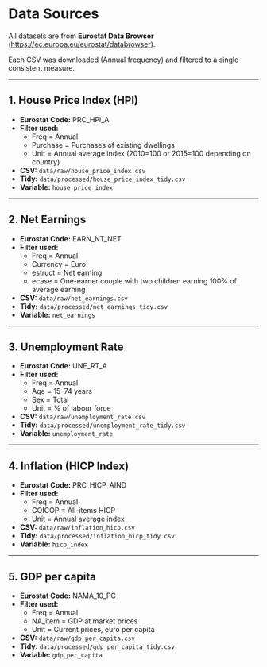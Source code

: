 # Data Sources

All datasets are from **Eurostat Data Browser** (https://ec.europa.eu/eurostat/databrowser).

Each CSV was downloaded (Annual frequency) and filtered to a single consistent measure.

---

## 1. House Price Index (HPI)
- **Eurostat Code:** PRC_HPI_A  
- **Filter used:**  
  - Freq = Annual  
  - Purchase = Purchases of existing dwellings  
  - Unit = Annual average index (2010=100 or 2015=100 depending on country)  
- **CSV:** `data/raw/house_price_index.csv`  
- **Tidy:** `data/processed/house_price_index_tidy.csv`  
- **Variable:** `house_price_index`

---

## 2. Net Earnings
- **Eurostat Code:** EARN_NT_NET  
- **Filter used:**  
  - Freq = Annual  
  - Currency = Euro  
  - estruct = Net earning  
  - ecase = One-earner couple with two children earning 100% of average earning  
- **CSV:** `data/raw/net_earnings.csv`  
- **Tidy:** `data/processed/net_earnings_tidy.csv`  
- **Variable:** `net_earnings`

---

## 3. Unemployment Rate
- **Eurostat Code:** UNE_RT_A  
- **Filter used:**  
  - Freq = Annual  
  - Age = 15–74 years  
  - Sex = Total  
  - Unit = % of labour force  
- **CSV:** `data/raw/unemployment_rate.csv`  
- **Tidy:** `data/processed/unemployment_rate_tidy.csv`  
- **Variable:** `unemployment_rate`

---

## 4. Inflation (HICP Index)
- **Eurostat Code:** PRC_HICP_AIND  
- **Filter used:**  
  - Freq = Annual  
  - COICOP = All-items HICP  
  - Unit = Annual average index  
- **CSV:** `data/raw/inflation_hicp.csv`  
- **Tidy:** `data/processed/inflation_hicp_tidy.csv`  
- **Variable:** `hicp_index`

---

## 5. GDP per capita
- **Eurostat Code:** NAMA_10_PC  
- **Filter used:**  
  - Freq = Annual  
  - NA_item = GDP at market prices  
  - Unit = Current prices, euro per capita  
- **CSV:** `data/raw/gdp_per_capita.csv`  
- **Tidy:** `data/processed/gdp_per_capita_tidy.csv`  
- **Variable:** `gdp_per_capita`